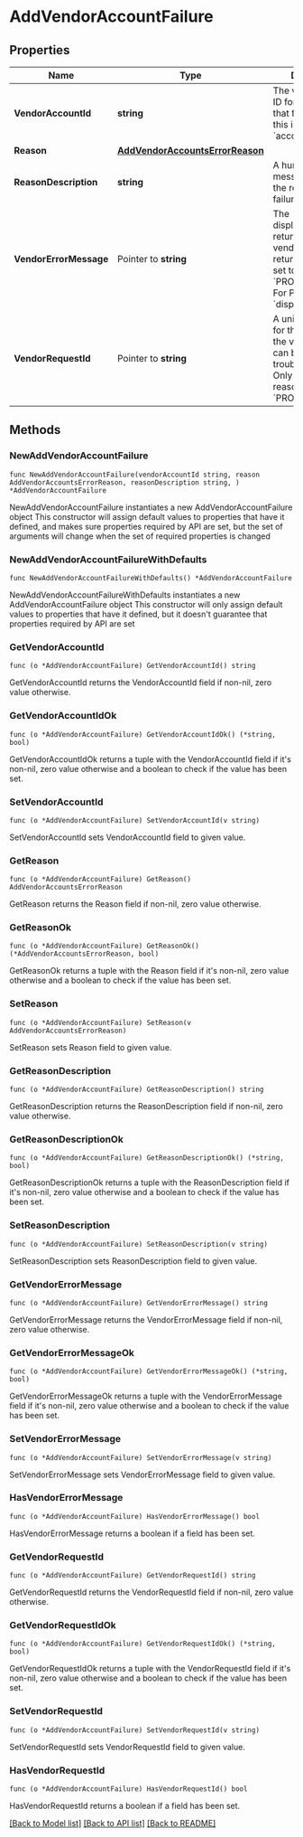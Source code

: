 # AddVendorAccountFailure

## Properties

Name | Type | Description | Notes
------------ | ------------- | ------------- | -------------
**VendorAccountId** | **string** | The vendor account ID for the account that failed. For Plaid, this is an &#x60;account_id&#x60;.  | 
**Reason** | [**AddVendorAccountsErrorReason**](AddVendorAccountsErrorReason.md) |  | 
**ReasonDescription** | **string** | A human-readable message describing the reason for the failure. | 
**VendorErrorMessage** | Pointer to **string** | The display_message returned by the vendor. Only returned if reason is set to &#x60;PROVIDER_ERROR&#x60;. For Plaid, this is the &#x60;display_message&#x60;.  | [optional] 
**VendorRequestId** | Pointer to **string** | A unique identifier for the request from the vendor, which can be used for troubleshooting. Only returned if reason is set to &#x60;PROVIDER_ERROR&#x60;.  | [optional] 

## Methods

### NewAddVendorAccountFailure

`func NewAddVendorAccountFailure(vendorAccountId string, reason AddVendorAccountsErrorReason, reasonDescription string, ) *AddVendorAccountFailure`

NewAddVendorAccountFailure instantiates a new AddVendorAccountFailure object
This constructor will assign default values to properties that have it defined,
and makes sure properties required by API are set, but the set of arguments
will change when the set of required properties is changed

### NewAddVendorAccountFailureWithDefaults

`func NewAddVendorAccountFailureWithDefaults() *AddVendorAccountFailure`

NewAddVendorAccountFailureWithDefaults instantiates a new AddVendorAccountFailure object
This constructor will only assign default values to properties that have it defined,
but it doesn't guarantee that properties required by API are set

### GetVendorAccountId

`func (o *AddVendorAccountFailure) GetVendorAccountId() string`

GetVendorAccountId returns the VendorAccountId field if non-nil, zero value otherwise.

### GetVendorAccountIdOk

`func (o *AddVendorAccountFailure) GetVendorAccountIdOk() (*string, bool)`

GetVendorAccountIdOk returns a tuple with the VendorAccountId field if it's non-nil, zero value otherwise
and a boolean to check if the value has been set.

### SetVendorAccountId

`func (o *AddVendorAccountFailure) SetVendorAccountId(v string)`

SetVendorAccountId sets VendorAccountId field to given value.


### GetReason

`func (o *AddVendorAccountFailure) GetReason() AddVendorAccountsErrorReason`

GetReason returns the Reason field if non-nil, zero value otherwise.

### GetReasonOk

`func (o *AddVendorAccountFailure) GetReasonOk() (*AddVendorAccountsErrorReason, bool)`

GetReasonOk returns a tuple with the Reason field if it's non-nil, zero value otherwise
and a boolean to check if the value has been set.

### SetReason

`func (o *AddVendorAccountFailure) SetReason(v AddVendorAccountsErrorReason)`

SetReason sets Reason field to given value.


### GetReasonDescription

`func (o *AddVendorAccountFailure) GetReasonDescription() string`

GetReasonDescription returns the ReasonDescription field if non-nil, zero value otherwise.

### GetReasonDescriptionOk

`func (o *AddVendorAccountFailure) GetReasonDescriptionOk() (*string, bool)`

GetReasonDescriptionOk returns a tuple with the ReasonDescription field if it's non-nil, zero value otherwise
and a boolean to check if the value has been set.

### SetReasonDescription

`func (o *AddVendorAccountFailure) SetReasonDescription(v string)`

SetReasonDescription sets ReasonDescription field to given value.


### GetVendorErrorMessage

`func (o *AddVendorAccountFailure) GetVendorErrorMessage() string`

GetVendorErrorMessage returns the VendorErrorMessage field if non-nil, zero value otherwise.

### GetVendorErrorMessageOk

`func (o *AddVendorAccountFailure) GetVendorErrorMessageOk() (*string, bool)`

GetVendorErrorMessageOk returns a tuple with the VendorErrorMessage field if it's non-nil, zero value otherwise
and a boolean to check if the value has been set.

### SetVendorErrorMessage

`func (o *AddVendorAccountFailure) SetVendorErrorMessage(v string)`

SetVendorErrorMessage sets VendorErrorMessage field to given value.

### HasVendorErrorMessage

`func (o *AddVendorAccountFailure) HasVendorErrorMessage() bool`

HasVendorErrorMessage returns a boolean if a field has been set.

### GetVendorRequestId

`func (o *AddVendorAccountFailure) GetVendorRequestId() string`

GetVendorRequestId returns the VendorRequestId field if non-nil, zero value otherwise.

### GetVendorRequestIdOk

`func (o *AddVendorAccountFailure) GetVendorRequestIdOk() (*string, bool)`

GetVendorRequestIdOk returns a tuple with the VendorRequestId field if it's non-nil, zero value otherwise
and a boolean to check if the value has been set.

### SetVendorRequestId

`func (o *AddVendorAccountFailure) SetVendorRequestId(v string)`

SetVendorRequestId sets VendorRequestId field to given value.

### HasVendorRequestId

`func (o *AddVendorAccountFailure) HasVendorRequestId() bool`

HasVendorRequestId returns a boolean if a field has been set.


[[Back to Model list]](../README.md#documentation-for-models) [[Back to API list]](../README.md#documentation-for-api-endpoints) [[Back to README]](../README.md)



